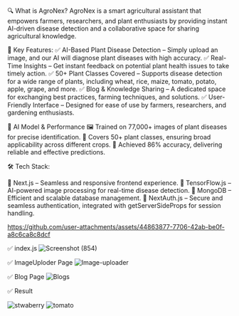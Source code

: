 🔍 What is AgroNex?
 AgroNex is a smart agricultural assistant that empowers farmers, researchers, and plant enthusiasts by providing instant AI-driven disease detection and a collaborative space for sharing 
 agricultural knowledge.

🚀 Key Features:
 ✅ AI-Based Plant Disease Detection – Simply upload an image, and our AI will diagnose plant diseases with high accuracy.
 ✅ Real-Time Insights – Get instant feedback on potential plant health issues to take timely action.
 ✅ 50+ Plant Classes Covered – Supports disease detection for a wide range of plants, including wheat, rice, maize, tomato, potato, apple, grape, and more.
 ✅ Blog & Knowledge Sharing – A dedicated space for exchanging best practices, farming techniques, and solutions.
 ✅ User-Friendly Interface – Designed for ease of use by farmers, researchers, and gardening enthusiasts.

🔬 AI Model & Performance
 🖼️ Trained on 77,000+ images of plant diseases for precise identification.
 🎯 Covers 50+ plant classes, ensuring broad applicability across different crops.
 🎯 Achieved 86% accuracy, delivering reliable and effective predictions.

🛠️ Tech Stack:




🔹 Next.js – Seamless and responsive frontend experience.
 🔹 TensorFlow.js – AI-powered image processing for real-time disease detection.
 🔹 MongoDB – Efficient and scalable database management.
 🔹 NextAuth.js – Secure and seamless authentication, integrated with getServerSideProps for session handling.

 https://github.com/user-attachments/assets/44863877-7706-42ab-be0f-a8c6ca8c8dcf

  ✅ index.js 
 ![Screenshot (854)](https://github.com/user-attachments/assets/bc59b77f-fd4b-416e-85ba-f671c18e5a05)

  ✅ ImageUploder Page
![Image-uploader](https://github.com/user-attachments/assets/fc283c57-5232-43f8-8d24-51d852ea79fa)

  ✅ Blog Page
  ![Blogs](https://github.com/user-attachments/assets/d6a695d9-3a4b-4fb2-93fb-ee66183e91bb)

  ✅ Result 
  
  ![stwaberry](https://github.com/user-attachments/assets/a4c45e9c-e1b8-44bc-a834-4062f9902694)
  ![tomato](https://github.com/user-attachments/assets/26b000fa-8b06-4e5b-a7e3-49976354a108)


  

 


 


